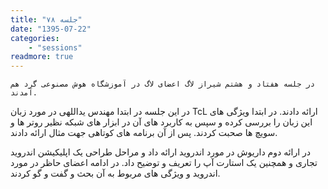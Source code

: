 ```yaml
---
title: "جلسه ۷۸"
date: "1395-07-22"
categories:
    - "sessions"
readmore: true
---
```

    در جلسه هفتاد و هشتم شیراز لاگ اعضای لاگ در آموزشگاه هوش مصنوعی گرد هم آمدند.
در این جلسه در ابتدا مهندس یداللهی در مورد زبان TcL ارائه دادند. در ابتدا
ویژگی های این زبان را بررسی کرده و سپس به کاربرد های آن در ابزار های شبکه نظیر
روتر ها و سویچ ها صحبت کردند. پس از آن برنامه های کوتاهی جهت مثال ارائه دادند.

در ارائه دوم داریوش در مورد اندروید ارائه داد و مراحل طراحی یک اپلیکیشن
اندروید تجاری و همچنین یک استارت آپ را تعریف و توضیح داد. در ادامه اعضای حاظر
در مورد اندروید و ویژگی های مربوط به آن بحث و گفت و گو کردند.

